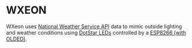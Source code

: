 # WXEON

WXeon uses [National Weather Service API](https://forecast-v3.weather.gov/documentation?preview=stations/KAVL/observations/current%7Capplication/vnd.noaa.obs%2Braw) data to mimic outside lighting and weather conditions using [DotStar LEDs](https://learn.adafruit.com/adafruit-dotstar-leds/arduino-library-installation) controlled by a [ESP8266 (with OLDED)](https://github.com/ThingPulse/esp8266-oled-ssd1306).
